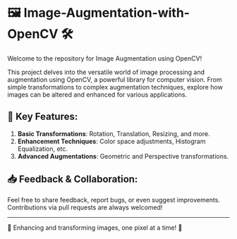# 🖼️ Image-Augmentation-with-OpenCV 🛠️

Welcome to the repository for Image Augmentation using OpenCV!

This project delves into the versatile world of image processing and augmentation using OpenCV, a powerful library for computer vision. From simple transformations to complex augmentation techniques, explore how images can be altered and enhanced for various applications.

## 📌 Key Features:

1. **Basic Transformations**: Rotation, Translation, Resizing, and more.
2. **Enhancement Techniques**: Color space adjustments, Histogram Equalization, etc.
3. **Advanced Augmentations**: Geometric and Perspective transformations.



## 📥 Feedback & Collaboration:

Feel free to share feedback, report bugs, or even suggest improvements. Contributions via pull requests are always welcomed!

---

📸 Enhancing and transforming images, one pixel at a time! 🎨
